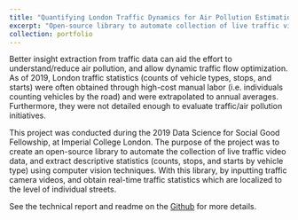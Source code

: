 ```yaml
---
title: "Quantifying London Traffic Dynamics for Air Pollution Estimation" 
excerpt: "Open-source library to automate collection of live traffic video data and extraction of descriptive traffic statistics. <br/><img src='/images/london_air_pollution.png'>"
collection: portfolio
---
```

Better insight extraction from traffic data can aid the effort to understand/reduce air pollution, and allow dynamic traffic flow optimization. As of 2019, London traffic statistics (counts of vehicle types, stops, and starts) were often obtained through high-cost manual labor (i.e. individuals counting vehicles by the road) and were extrapolated to annual averages. Furthermore, they were not detailed enough to evaluate traffic/air pollution initiatives.

This project was conducted during the 2019 Data Science for Social Good Fellowship, at Imperial College London. The purpose of the project was to create an open-source library to automate the collection of live traffic video data, and extract descriptive statistics (counts, stops, and starts by vehicle type) using computer vision techniques. With this library, by inputting traffic camera videos, and obtain real-time traffic statistics which are localized to the level of individual streets.

See the technical report and readme on the [Github](https://github.com/dssg/air_pollution_estimation) for more details. 

